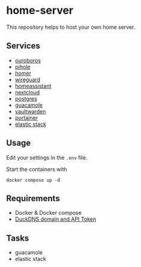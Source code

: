 # home-server

This repository helps to host your own home server.

## Services

- [ouroboros](https://hub.docker.com/r/pyouroboros/ouroboros)
- [pihole](https://hub.docker.com/r/pihole/pihole)
- [homer](https://hub.docker.com/r/b4bz/homer)
- [wireguard](https://hub.docker.com/r/linuxserver/wireguard)
- [homeassistant](https://hub.docker.com/r/homeassistant/home-assistant)
- [nextcloud](https://hub.docker.com/_/nextcloud)
- [postgres](https://hub.docker.com/_/postgres)
- [guacamole](https://hub.docker.com/r/guacamole/guacamole)
- [vaultwarden](https://hub.docker.com/r/vaultwarden/server)
- [portainer](https://hub.docker.com/r/portainer/portainer-ce)
- [elastic stack](https://hub.docker.com/_/elasticsearch)

## Usage

Edit your settings in the `.env` file.

Start the containers with

```shell
docker compose up -d
```

## Requirements
- Docker & Docker compose
- [DuckDNS domain and API Token](https://www.duckdns.org/)

## Tasks

* guacamole
* elastic stack